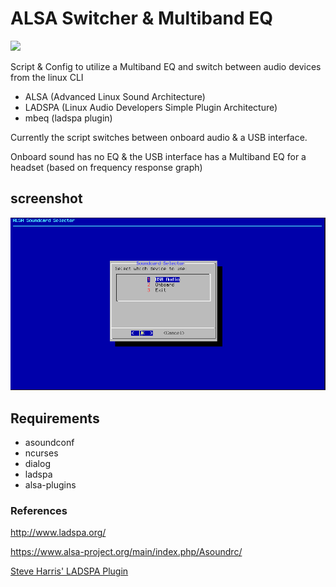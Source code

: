 # ALSA Switcher & Multiband EQ

![](https://img.shields.io/badge/license-MIT-blue.svg)

Script & Config to utilize a Multiband EQ and switch between audio devices from the linux CLI

* ALSA (Advanced Linux Sound Architecture)
* LADSPA (Linux Audio Developers Simple Plugin Architecture)
* mbeq (ladspa plugin)

Currently the script switches between onboard audio & a USB interface.

Onboard sound has no EQ & the USB interface has a Multiband EQ for a headset (based on frequency response graph)

## screenshot

![](https://raw.githubusercontent.com/equk/alsa-sw-eq/master/screenshot.png)

## Requirements

* asoundconf
* ncurses
* dialog
* ladspa
* alsa-plugins

### References

http://www.ladspa.org/

https://www.alsa-project.org/main/index.php/Asoundrc/

[Steve Harris' LADSPA Plugin](http://plugin.org.uk/ladspa-swh/docs/ladspa-swh.html)
